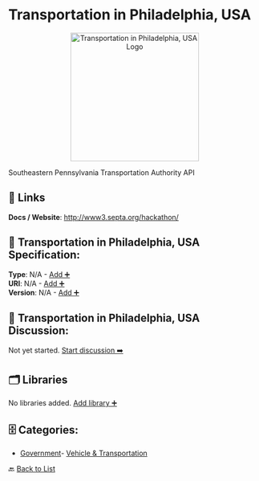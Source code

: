 # Transportation in Philadelphia, USA
<p align="center">
    <img width="256" src="https://raw.githubusercontent.com/apis-list/apis-list/main/apis/transport-for-philadelphia-us/logo_256x256.png" alt="Transportation in Philadelphia, USA Logo"/>
</p>
Southeastern Pennsylvania Transportation Authority API

##  🔗 Links
**Docs / Website**: http://www3.septa.org/hackathon/

## 🧬 Transportation in Philadelphia, USA Specification:
**Type**: N/A - [Add ➕](https://github.com/apis-list/apis-list/edit/main/apis.yaml#L19897)  
**URI**: N/A - [Add ➕](https://github.com/apis-list/apis-list/edit/main/apis.yaml#L19897)  
**Version**: N/A - [Add ➕](https://github.com/apis-list/apis-list/edit/main/apis.yaml#L19897)

## 💬 Transportation in Philadelphia, USA Discussion:
Not yet started. [Start discussion ➡️](https://github.com/apis-list/apis-list/discussions/new)

## 🗂️ Libraries

No libraries added. [Add library ➕](https://github.com/apis-list/apis-list/edit/main/apis.yaml#L19897)    


## 🗄️ Categories:
- [Government](https://github.com/apis-list/apis-list#government-)- [Vehicle & Transportation](https://github.com/apis-list/apis-list#vehicle--transportation-)

🔙  [Back to List](https://github.com/apis-list/apis-list)
